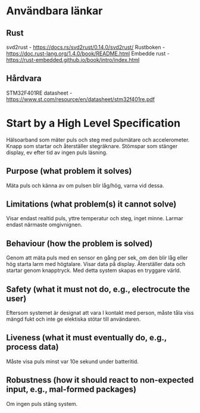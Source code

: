 # Användbara länkar

## Rust
svd2rust - https://docs.rs/svd2rust/0.14.0/svd2rust/
Rustboken - https://doc.rust-lang.org/1.4.0/book/README.html
Embedde rust - https://rust-embedded.github.io/book/intro/index.html

## Hårdvara
STM32F401RE datasheet - https://www.st.com/resource/en/datasheet/stm32f401re.pdf

# Start by a High Level Specification
Hälsoarband som mäter puls och steg med pulsmätare och accelerometer.
Knapp som startar och återställer stegräknare. Stömspar som stänger display, ev efter tid av ingen puls läsning.
## Purpose (what problem it solves)
Mäta puls och känna av om pulsen blir låg/hög, varna vid dessa.
## Limitations (what problem(s) it cannot solve)
Visar endast realtid puls, yttre temperatur och steg, inget minne. Larmar endast närmaste omgivnignen. 
## Behaviour (how the problem is solved)
Genom att mäta puls med en sensor en gång per sek, om den blir låg eller hög starta larm med högtalare. Visar data på display. Återställer data och startar genom knapptryck. Med detta system skapas en tryggare värld.

## Safety (what it must not do, e.g., electrocute the user)
Eftersom systemet är designat att vara I kontakt med person, måste tåla viss mängd fukt och inte ge elektiska stötar till användaren.
## Liveness (what it must eventually do, e.g., process data) 
Måste visa puls minst var 10e sekund under batteritid. 
## Robustness (how it should react to non-expected input, e.g., mal-formed packages)
Om ingen puls stäng system. 
